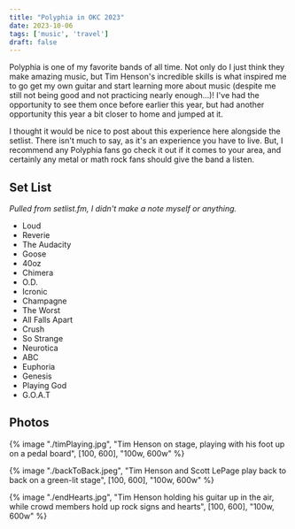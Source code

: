 ```yaml
---
title: "Polyphia in OKC 2023"
date: 2023-10-06
tags: ['music', 'travel']
draft: false
---
```


Polyphia is one of my favorite bands of all time. Not only do I just think they make amazing music, but Tim Henson's incredible skills is what inspired me to go get my own guitar and start learning more about music (despite me still not being good and not practicing nearly enough...)! I've had the opportunity to see them once before earlier this year, but had another opportunity this year a bit closer to home and jumped at it.

I thought it would be nice to post about this experience here alongside the setlist. There isn't much to say, as it's an experience you have to live. But, I recommend any Polyphia fans go check it out if it comes to your area, and certainly any metal or math rock fans should give the band a listen.

## Set List
*Pulled from setlist.fm, I didn't make a note myself or anything.*
- Loud
- Reverie
- The Audacity
- Goose
- 40oz
- Chimera
- O.D.
- Icronic
- Champagne
- The Worst
- All Falls Apart
- Crush
- So Strange
- Neurotica
- ABC
- Euphoria
- Genesis
- Playing God
- G.O.A.T

## Photos

<!--TODO: responsive image shortcodes, figure captions-->

{% image "./timPlaying.jpg", "Tim Henson on stage, playing with his foot up on a pedal board", [100, 600], "100w, 600w" %}

{% image "./backToBack.jpeg", "Tim Henson and Scott LePage play back to back on a green-lit stage", [100, 600], "100w, 600w" %}

{% image "./endHearts.jpg", "Tim Henson holding his guitar up in the air, while crowd members hold up rock signs and hearts", [100, 600], "100w, 600w" %}

